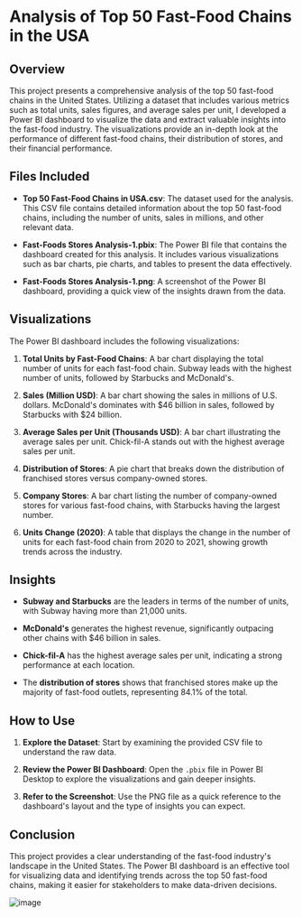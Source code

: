 # Analysis of Top 50 Fast-Food Chains in the USA

## Overview

This project presents a comprehensive analysis of the top 50 fast-food chains in the United States. Utilizing a dataset that includes various metrics such as total units, sales figures, and average sales per unit, I developed a Power BI dashboard to visualize the data and extract valuable insights into the fast-food industry. The visualizations provide an in-depth look at the performance of different fast-food chains, their distribution of stores, and their financial performance.

## Files Included

- **Top 50 Fast-Food Chains in USA.csv**: The dataset used for the analysis. This CSV file contains detailed information about the top 50 fast-food chains, including the number of units, sales in millions, and other relevant data.
  
- **Fast-Foods Stores Analysis-1.pbix**: The Power BI file that contains the dashboard created for this analysis. It includes various visualizations such as bar charts, pie charts, and tables to present the data effectively.

- **Fast-Foods Stores Analysis-1.png**: A screenshot of the Power BI dashboard, providing a quick view of the insights drawn from the data.

## Visualizations

The Power BI dashboard includes the following visualizations:

1. **Total Units by Fast-Food Chains**: A bar chart displaying the total number of units for each fast-food chain. Subway leads with the highest number of units, followed by Starbucks and McDonald's.

2. **Sales (Million USD)**: A bar chart showing the sales in millions of U.S. dollars. McDonald's dominates with $46 billion in sales, followed by Starbucks with $24 billion.

3. **Average Sales per Unit (Thousands USD)**: A bar chart illustrating the average sales per unit. Chick-fil-A stands out with the highest average sales per unit.

4. **Distribution of Stores**: A pie chart that breaks down the distribution of franchised stores versus company-owned stores.

5. **Company Stores**: A bar chart listing the number of company-owned stores for various fast-food chains, with Starbucks having the largest number.

6. **Units Change (2020)**: A table that displays the change in the number of units for each fast-food chain from 2020 to 2021, showing growth trends across the industry.

## Insights

- **Subway and Starbucks** are the leaders in terms of the number of units, with Subway having more than 21,000 units.
  
- **McDonald's** generates the highest revenue, significantly outpacing other chains with $46 billion in sales.

- **Chick-fil-A** has the highest average sales per unit, indicating a strong performance at each location.

- The **distribution of stores** shows that franchised stores make up the majority of fast-food outlets, representing 84.1% of the total.

## How to Use

1. **Explore the Dataset**: Start by examining the provided CSV file to understand the raw data.

2. **Review the Power BI Dashboard**: Open the `.pbix` file in Power BI Desktop to explore the visualizations and gain deeper insights.

3. **Refer to the Screenshot**: Use the PNG file as a quick reference to the dashboard's layout and the type of insights you can expect.

## Conclusion

This project provides a clear understanding of the fast-food industry's landscape in the United States. The Power BI dashboard is an effective tool for visualizing data and identifying trends across the top 50 fast-food chains, making it easier for stakeholders to make data-driven decisions.

![image](https://github.com/user-attachments/assets/4a19f1a9-7d21-467e-bbbd-2596ab12c97a)

